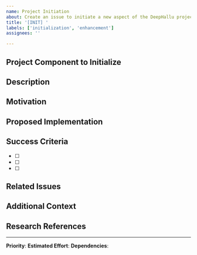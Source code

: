 ```yaml
---
name: Project Initiation
about: Create an issue to initiate a new aspect of the DeepHallu project
title: '[INIT] '
labels: ['initialization', 'enhancement']
assignees: ''

---
```


## Project Component to Initialize

<!-- Describe what part of the DeepHallu project you want to initiate -->

## Description

<!-- Provide a clear and concise description of what you want to implement -->

## Motivation

<!-- Explain why this component is important for the DeepHallu project -->

## Proposed Implementation

<!-- Describe your proposed approach to implementing this component -->

## Success Criteria

<!-- List the criteria that would indicate successful completion -->

- [ ] 
- [ ] 
- [ ] 

## Related Issues

<!-- Link any related issues or discussions -->

## Additional Context

<!-- Add any other context, screenshots, or examples about the request -->

## Research References

<!-- Include any relevant papers, articles, or resources -->

---

**Priority**: <!-- Low/Medium/High -->
**Estimated Effort**: <!-- Small/Medium/Large -->
**Dependencies**: <!-- List any dependencies or prerequisites -->